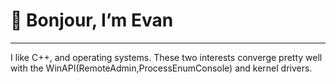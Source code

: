 # 👋 Bonjour, I’m Evan
---
I like C++, and operating systems. These two interests converge pretty well with the WinAPI(RemoteAdmin,ProcessEnumConsole) and kernel drivers. 
<!---
EvanDesR/EvanDesR is a ✨ special ✨ repository because its `README.md` (this file) appears on your GitHub profile.
You can click the Preview link to take a look at your changes.
--->
